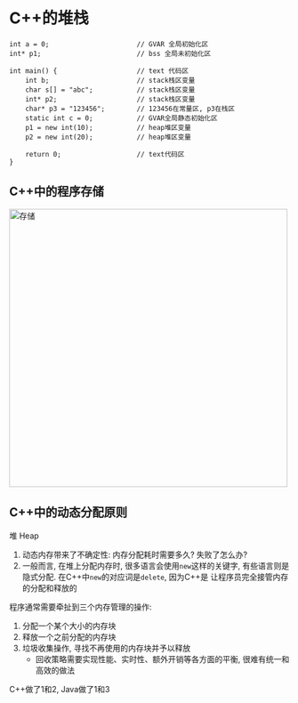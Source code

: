 # C++的堆栈

```
int a = 0;                      // GVAR 全局初始化区
int* p1;                        // bss 全局未初始化区

int main() {                    // text 代码区
    int b;                      // stack栈区变量
    char s[] = "abc";           // stack栈区变量
    int* p2;                    // stack栈区变量
    char* p3 = "123456";        // 123456在常量区, p3在栈区
    static int c = 0;           // GVAR全局静态初始化区
    p1 = new int(10);           // heap堆区变量
    p2 = new int(20);           // heap堆区变量

    return 0;                   // text代码区
}
```

## C++中的程序存储
<img src="images/存储.png" alt="存储" width="500">

## C++中的动态分配原则
堆 Heap
1. 动态内存带来了不确定性: 内存分配耗时需要多久? 失败了怎么办?
2. 一般而言, 在堆上分配内存时, 很多语言会使用`new`这样的关键字,
有些语言则是隐式分配. 在C++中`new`的对应词是`delete`, 因为C++是
让程序员完全接管内存的分配和释放的

程序通常需要牵扯到三个内存管理的操作:
1. 分配一个某个大小的内存块
2. 释放一个之前分配的内存块
3. 垃圾收集操作, 寻找不再使用的内存块并予以释放
    - 回收策略需要实现性能、实时性、额外开销等各方面的平衡, 很难有统一和高效的做法

C++做了1和2, Java做了1和3
